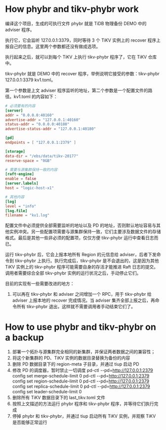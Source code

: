 # How phybr and tikv-phybr work

编译这个项目，生成的可执行文件 phybr 就是 TiDB 物理备份 DEMO 中的 adviser 程序。

执行它，它会监听 127.0.0.1:3379，同时等待 3 个 TiKV 实例上的 recover 程序上报自己的信息。这里两个参数都还没有做成选项。

执行起来之后，就可以到每个 TiKV 上执行 tikv-phybr 程序了，它在 TiKV 仓库中。

tikv-phybr 就是 DEMO 中的 recover 程序，举例说明它接受的参数：tikv-phybr 127.0.0.1:3379 kv1.toml。

第一个参数是上文 adviser 程序监听的地址，第二个参数是一个配置文件的路径。kv1.toml 的内容如下：

```toml
# 必须要有的内容
[server]
addr = "0.0.0.0:40160"
advertise-addr = "127.0.0.1:40160"
status-addr = "0.0.0.0:40180"
advertise-status-addr = "127.0.0.1:40180"

[pd]
endpoints = [ "127.0.0.1:2379" ]

[storage]
data-dir = "/ebs/data/tikv-20177"
reserve-space = "0GB"

# 需要与源集群保持一致的内容
[raft-engine]
enable = false
[server.labels]
host = "logic-host-x1"

# 其他内容
[log]
level = "info"
[log.file]
filename = "kv1.log"
```

配置文件中必须提供全部需要监听的地址以及 PD 的地址，否则默认地址容易与其他实例冲突。另一些配置项需要与源集群保持一致，它们主要涉及数据文件的存储格式。最后是其他一些非必须的配置项，仅仅方便 tikv-phybr 运行中查看日志而已。

运行 tikv-phybr 后，它会上报本地所有 Region 的元信息给 adviser，后者下发命令到 tikv-phybr 上执行。执行完成后，tikv-phybr 是不会退出的，这是因为其他 TiKV 实例上的 tikv-phybr 程序可能需要自身的存活才能推进 Raft 日志的提交。调用者需要综合全部 tikv-phybr 实例的运行状况之后，手动停止它们。

目前的实现有一些需要改进的地方：
1. 可以再在 tikv-phybr 和 adviser 之间增加一个 RPC，用于 tikv-phybr 给 adviser 上报本地的 recover 完成情况。当 adviser 集齐全部上报之后，再命令所有 tikv-phybr 退出，这样就不需要调用者手动结束它们了。

# How to use phybr and tikv-phybr on a backup

1. 部署一个拓扑与源集群完全相同的新集群，并保证两者数据之间的兼容性；
2. 将这个新集群的 PD、TiKV 实例的数据目录替换为备份的内容
3. 删除 PD 数据目录下的 region-meta 子目录，并通过 tiup 启动 PD
4. 修改 PD 的调度器，暂时禁止一切调度
  pd-ctl --pd=http://127.0.0.1:2379 config set merge-schedule-limit 0
  pd-ctl --pd=http://127.0.0.1:2379 config set region-schedule-limit 0
  pd-ctl --pd=http://127.0.0.1:2379 config set replica-schedule-limit 0
  pd-ctl --pd=http://127.0.0.1:2379 config set leader-schedule-limit 0
5. 删除所有 TiKV 数据目录下的 last_tikv.toml 文件
6. 按照上文描述的方法运行 phybr 程序和 tikv-phybr 程序，并等待它们执行完成
7. 停掉 phybr 和 tikv-phybr，并通过 tiup 启动所有 TiKV 实例，并观察 TiKV 是否能够正常运行
